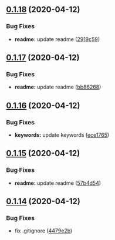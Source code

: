 ## [0.1.18](https://github.com/IgorBabkin/rxjs-react/compare/v0.1.17...v0.1.18) (2020-04-12)


### Bug Fixes

* **readme:** update readme ([2919c59](https://github.com/IgorBabkin/rxjs-react/commit/2919c59887d6b4c18f2a6d68bdb1c3267bcdf1b5))

## [0.1.17](https://github.com/IgorBabkin/rxjs-react/compare/v0.1.16...v0.1.17) (2020-04-12)


### Bug Fixes

* **readme:** update readme ([bb86268](https://github.com/IgorBabkin/rxjs-react/commit/bb8626891fcff4dab8de2b80bb57b8d3a3ccb7fb))

## [0.1.16](https://github.com/IgorBabkin/rxjs-react/compare/v0.1.15...v0.1.16) (2020-04-12)


### Bug Fixes

* **keywords:** update keywords ([ece1765](https://github.com/IgorBabkin/rxjs-react/commit/ece1765ddc797c97c3b1001165063043fa8dc850))

## [0.1.15](https://github.com/IgorBabkin/rxjs-react/compare/v0.1.14...v0.1.15) (2020-04-12)


### Bug Fixes

* **readme:** update readme ([57b4d54](https://github.com/IgorBabkin/rxjs-react/commit/57b4d54c395cec3d30e9863cf89fe53173cd2c17))

## [0.1.14](https://github.com/IgorBabkin/rxjs-react/compare/v0.1.13...v0.1.14) (2020-04-12)


### Bug Fixes

* fix .gitignore ([4479e2b](https://github.com/IgorBabkin/rxjs-react/commit/4479e2b6c9165252884c4be1584feaff5da32a3e))

